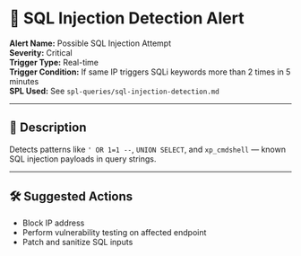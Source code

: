 # 🚨 SQL Injection Detection Alert

**Alert Name:** Possible SQL Injection Attempt  
**Severity:** Critical  
**Trigger Type:** Real-time  
**Trigger Condition:** If same IP triggers SQLi keywords more than 2 times in 5 minutes  
**SPL Used:** See `spl-queries/sql-injection-detection.md`

---

## 🎯 Description

Detects patterns like `' OR 1=1 --`, `UNION SELECT`, and `xp_cmdshell` — known SQL injection payloads in query strings.

---

## 🛠️ Suggested Actions

- Block IP address
- Perform vulnerability testing on affected endpoint
- Patch and sanitize SQL inputs
